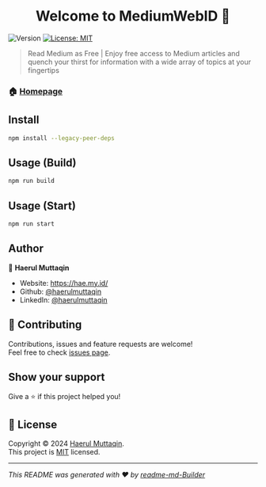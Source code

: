 <h1 align="center">Welcome to MediumWebID 📖</h1>
<p>
  <img alt="Version" src="https://img.shields.io/badge/version-0.0.1-blue.svg?cacheSeconds=2592000" />
  <a href="https://github.com/haerulmuttaqin/medium-web-id?tab=MIT-1-ov-file#readme" target="_blank">
    <img alt="License: MIT" src="https://img.shields.io/badge/License-MIT-yellow.svg" />
  </a>
</p>

> Read Medium as Free | Enjoy free access to Medium articles and quench your thirst for information with a wide array of topics at your fingertips

### 🏠 [Homepage](https://orify.me/)

## Install

```sh
npm install --legacy-peer-deps
```

## Usage (Build)

```sh
npm run build
```

## Usage (Start)

```sh
npm run start
```

## Author

👤 **Haerul Muttaqin**

* Website: https://hae.my.id/
* Github: [@haerulmuttaqin](https://github.com/haerulmuttaqin)
* LinkedIn: [@haerulmuttaqin](https://linkedin.com/in/haerulmuttaqin)

## 🤝 Contributing

Contributions, issues and feature requests are welcome!<br />Feel free to check [issues page](https://github.com/haerulmuttaqin/medium-web-id/issues). 

## Show your support

Give a ⭐️ if this project helped you!

## 📝 License

Copyright © 2024 [Haerul Muttaqin](https://github.com/haerulmuttaqin).<br />
This project is [MIT](https://github.com/haerulmuttaqin/medium-web-id?tab=MIT-1-ov-file#readme) licensed.

***
_This README was generated with ❤️ by [readme-md-Builder](https://github.com/kefranabg/readme-md-Builder)_
